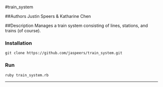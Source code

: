 #train_system


##Authors
Justin Speers & Katharine Chen

##Description
Manages a train system consisting of lines, stations, and trains (of course).

### Installation
	git clone https://github.com/jaspeers/train_system.git
	
### Run
	ruby train_system.rb

---
